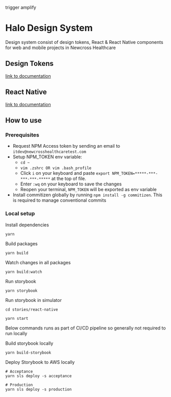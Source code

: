 trigger amplify

# Halo Design System

Design system consist of design tokens, React & React Native components for web and mobile projects in Newcross Healthcare

## Design Tokens

[link to documentation](packages/design-tokens/README.md)

## React Native

[link to documentation](packages/react-native/README.md)

## How to use

### Prerequisites

- Request NPM Access token by sending an email to `itdev@newcrosshealthcaretest.com`
- Setup NPM_TOKEN env variable:
  - `cd ~`
  - `vim .zshrc OR vim .bash_profile`
  - Click `i` on your keyboard and paste `export NPM_TOKEN=*****-***-***-***-*****` at the top of file.
  - Enter `:wq` on your keyboard to save the changes
  - Reopen your terminal, `NPM_TOKEN` will be exported as env variable
- Install commitizen globally by running `npm install -g commitizen`. This is required to manage conventional commits

### Local setup

Install dependencies

```
yarn
```

Build packages

```
yarn build
```

Watch changes in all packages

```
yarn build:watch
```

Run storybook

```
yarn storybook
```

Run storybook in simulator

```
cd stories/react-native

yarn start
```

Below commands runs as part of CI/CD pipeline so generally not required to run locally

Build storybook locally

```
yarn build-storybook
```

Deploy Storybook to AWS locally

```
# Acceptance
yarn sls deploy -s acceptance

# Production
yarn sls deploy -s production
```
